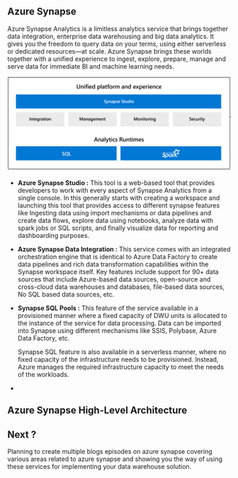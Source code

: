 
## Azure Synapse

Azure Synapse Analytics is a limitless analytics service that brings together data integration, enterprise data warehousing and big data analytics. It gives you the freedom to query data on your terms, using either serverless or dedicated resources—at scale. Azure Synapse brings these worlds together with a unified experience to ingest, explore, prepare, manage and serve data for immediate BI and machine learning needs.

![DW](https://github.com/gurditsingh/blog/blob/gh-pages/_screenshots/synapse-unified-platform.png?raw=true)

 - **Azure Synapse Studio :** This tool is a web-based tool that provides developers to work with every aspect of Synapse Analytics from a single console. In this generally starts with creating a workspace and launching this tool that provides access to different synapse features like Ingesting data using import mechanisms or data pipelines and create data flows, explore data using notebooks, analyze data with spark jobs or SQL scripts, and finally visualize data for reporting and dashboarding purposes.
 - **Azure Synapse Data Integration :** This service comes with an integrated orchestration engine that is identical to Azure Data Factory to create data pipelines and rich data transformation capabilities within the Synapse workspace itself. Key features include support for 90+ data sources that include Azure-based data sources, open-source and cross-cloud data warehouses and databases, file-based data sources, No SQL based data sources, etc.
 - **Synapse SQL Pools :** This feature of the service available in a provisioned manner where a fixed capacity of DWU units is allocated to the instance of the service for data processing. Data can be imported into Synapse using different mechanisms like SSIS, Polybase, Azure Data Factory, etc.

	Synapse SQL feature is also available in a serverless manner, where no fixed capacity of the infrastructure needs to be provisioned. Instead, Azure manages the required infrastructure capacity to meet the needs of the workloads.
- 







## Azure Synapse High-Level Architecture






## Next ?

Planning to create multiple blogs episodes on azure synapse covering various areas related to azure synapse and showing you the way of using these services for implementing your data warehouse solution.
<!--stackedit_data:
eyJoaXN0b3J5IjpbLTE5MjAxNDg4NDUsLTUxNjM2NDc4MiwxOD
g5ODA1MTQxLDE1MzQ5Nzg4NDIsNzE1MTY0NzAzLDE2NjY5NjA5
MTgsLTIxMDEwNTY3LC03MTE3MDgzNjEsLTM5NjcxNzI4Niw2OD
U1MzA3OTEsNzE1MzAyNzUyLDE4NzQ3OTEzNDIsLTk4NDIxMzMx
NywxNjMwMzI4ODUzLC0xNTk1MjkxNTYsLTEyMjYyODA4ODcsLT
E0Njk1MTIwMDgsLTE2OTU1MTA2OTUsMzAzNzgzMjYxLDE0NTM4
OTYwMTJdfQ==
-->